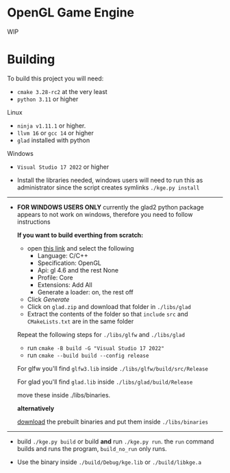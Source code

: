 ﻿# OpenGL Game Engine

WIP

# Building

To build this project you will need:

- `cmake 3.28-rc2` at the very least
- `python 3.11` or higher

Linux

- `ninja v1.11.1` or higher.
- `llvm 16` or `gcc 14` or higher
- `glad` installed with python

Windows

- `Visual Studio 17 2022` or higher

- Install the libraries needed, windows users will need to run this as administrator since the script creates symlinks `./kge.py install`

---

- **FOR WINDOWS USERS ONLY** currently the glad2 python package appears to not work on windows, therefore you need to follow instructions

	**If you want to build everthing from scratch:**

	- open [this link](https://glad.dav1d.de/) and select the following
		- Language: C/C++
		- Specification: OpenGL
		- Api: gl 4.6 and the rest None
		- Profile: Core 
		- Extensions: Add All
		- Generate a loader: on, the rest off
	- Click *Generate*
	- Click on `glad.zip` and download that folder in `./libs/glad`
	- Extract the contents of the folder so that `include` `src` and `CMakeLists.txt` are in the same folder

	Repeat the following steps for `./libs/glfw` and `./libs/glad`

	- run `cmake -B build -G "Visual Studio 17 2022"`
	- run `cmake --build build --config release`

	For glfw you'll find `glfw3.lib` inside `./libs/glfw/build/src/Release`

	For glad you'll find `glad.lib` inside `./libs/glad/build/Release`

	move these inside ./libs/binaries.

	**alternatively**

	[download](https://files.catbox.moe/twf44g.zip) the prebuilt binaries and put them inside `./libs/binaries`

---

- build `./kge.py build` or build **and** run `./kge.py run`. the `run` command builds and runs the program, `build_no_run` only runs.

- Use the binary inside `./build/Debug/kge.lib` or `./build/libkge.a`

